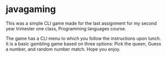 # javagaming
This was a simple CLI game made for the last assignment for my second year
trimester one class, Programming languages course.

The game has a CLI menu to which you follow the instructions upon lunch. It is
a basic gambling game based on three options: Pick the queen, Guess a
number, and random number match. Hope you enjoy.
